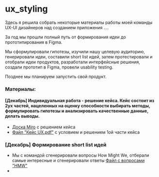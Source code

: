 # ux_styling

Здесь я решила собрать некоторые материалы работы моей команды UX-UI дизайнеров над созданием приложения ....

За год мы прошли полный путь от формирования идеи до прототипирования в Figma.

Мы сформулировали гипотезы, изучили нашу целевую аудиторию, генерировали идеи, составили short list идей, затем протестировали и отобрали идеи продуктов, разработали интерфейсные решения, создали прототип в Figma, провели usability testing.

Позднее мы планируем запустить свой продукт. 

### Материалы:


#### [Декабрь] Индивидуальная работа - решение кейса. Кейс состоит из 2ух частей, нацеленных на оценку способности выбирать методы, формулировать гипотезы и анализировать качественные данные, делать выводы. 

- [Доска Miro](https://miro.com/app/board/uXjVL0blzKE=/?share_link_id=874216619065) c решением кейса
- [Файл "Кейс UX.pdf"](https://github.com/kfilobok/ux_styling/blob/main/Кейс%20UX.pdf) с условием и решением 1ой части кейса

### [Декабрь] Формирование short list идей
- Мы с командой сгенерировали вопросы How Might We, отберали самые интересные и сгенерировали ответы [Файл с вопросами "HMW"]()
- 

